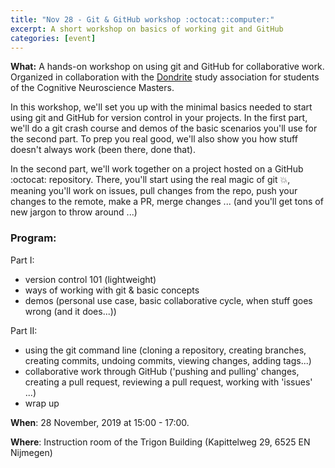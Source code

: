 ```yaml
---
title: "Nov 28 - Git & GitHub workshop :octocat::computer:"
excerpt: A short workshop on basics of working git and GitHub
categories: [event]
---
```


**What:** A hands-on workshop on using git and GitHub for collaborative work. Organized in collaboration with the [Dondrite](https://dondrite.ruhosting.nl/) study association for students of the Cognitive Neuroscience Masters.

In this workshop, we'll set you up with the minimal basics needed to start using git and GitHub for version control in your projects. In the first part, we'll do a git crash course and demos of the basic scenarios you'll use for the second part. To prep you real good, we'll also show you how stuff doesn't always work (been there, done that).

In the second part, we'll work together on a project hosted on a GitHub :octocat: repository. There, you'll start using the real magic of git :boom:, meaning you'll work on issues, pull changes from the repo, push your changes to the remote, make a PR, merge changes ... (and you'll get tons of new jargon to throw around ...)

### Program:

Part I:  
- version control 101 (lightweight)
- ways of working with git & basic concepts
- demos (personal use case, basic collaborative cycle, when stuff goes wrong (and it does...))

Part II:
- using the git command line (cloning a repository, creating branches, creating commits, undoing commits, viewing changes, adding tags...)
- collaborative work through GitHub ('pushing and pulling' changes, creating a pull request, reviewing a pull request, working with 'issues' ...)
- wrap up  

**When**: 28 November, 2019 at 15:00 - 17:00.

**Where**: Instruction room of the Trigon Building (Kapittelweg 29, 6525 EN Nijmegen)
